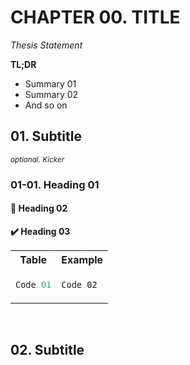 # CHAPTER 00. TITLE

<i>Thesis Statement</i>


**TL;DR**
- Summary 01
- Summary 02
- And so on


## 01. Subtitle

<i><small>optional. Kicker</small></i>

### 01-01. Heading 01

#### 📌 Heading 02

**✔️ Heading 03**


<table><tr><th>Table</th><th>Example</th></tr><tr><td>

```java
Code 01
```

</td><td>

<pre><code>Code 02</code></pre>

</td></tr></table>


<br/>

## 02. Subtitle


<br/><br/>